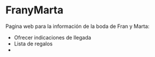 # FranyMarta
Pagina web para la información de la boda de Fran y Marta:

- Ofrecer indicaciones de llegada
- Lista de regalos
- 
